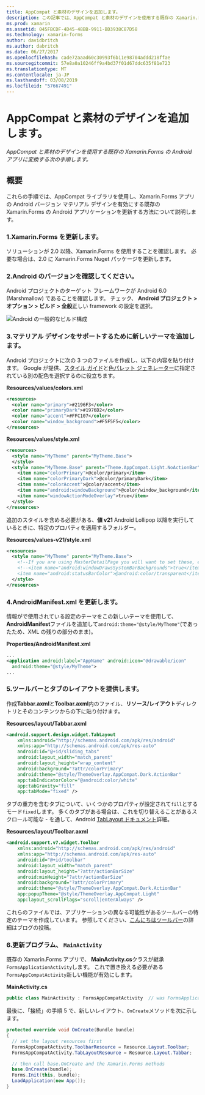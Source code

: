 ```yaml
---
title: AppCompat と素材のデザインを追加します。
description: この記事では、AppCompat と素材のデザインを使用する既存の Xamarin.Forms の Android アプリに変換する方法について説明します。
ms.prod: xamarin
ms.assetid: 045FBCDF-4D45-48BB-9911-BD3938C87D58
ms.technology: xamarin-forms
author: davidbritch
ms.author: dabritch
ms.date: 06/27/2017
ms.openlocfilehash: cade72aaad60c30993f6b11e98704addd218ffae
ms.sourcegitcommit: 57e8a0a10246ff9a4bd37f01d67ddc635f81e723
ms.translationtype: MT
ms.contentlocale: ja-JP
ms.lasthandoff: 03/08/2019
ms.locfileid: "57667491"
---
```

# <a name="adding-appcompat-and-material-design"></a>AppCompat と素材のデザインを追加します。

_AppCompat と素材のデザインを使用する既存の Xamarin.Forms の Android アプリに変換する次の手順します。_

<!-- source https://gist.github.com/jassmith/a3b2a543f99126782936
https://blog.xamarin.com/material-design-for-your-xamarin-forms-android-apps/ -->

## <a name="overview"></a>概要

これらの手順では、AppCompat ライブラリを使用し、Xamarin.Forms アプリの Android バージョン マテリアル デザインを有効にする既存の Xamarin.Forms の Android アプリケーションを更新する方法について説明します。

### <a name="1-update-xamarinforms"></a>1.Xamarin.Forms を更新します。

ソリューションが 2.0 以降、Xamarin.Forms を使用することを確認します。 必要な場合は、2.0 に Xamarin.Forms Nuget パッケージを更新します。

### <a name="2-check-android-version"></a>2.Android のバージョンを確認してください。

Android プロジェクトのターゲット フレームワークが Android 6.0 (Marshmallow) であることを確認します。 チェック、 **Android プロジェクト > オプション > ビルド > 全般**正しい framework の設定を選択。

 ![](appcompat-images/target-android-6-sml.png "Android の一般的なビルド構成")

### <a name="3-add-new-themes-to-support-material-design"></a>3.マテリアル デザインをサポートするために新しいテーマを追加します。

Android プロジェクトに次の 3 つのファイルを作成し、以下の内容を貼り付けます。 Google が提供、[スタイル ガイド](http://www.google.com/design/spec/style/color.html#color-color-palette)と[色パレット ジェネレーター](http://www.materialpalette.com/)に指定されている別の配色を選択するのに役立ちます。

**Resources/values/colors.xml**

```xml
<resources>
  <color name="primary">#2196F3</color>
  <color name="primaryDark">#1976D2</color>
  <color name="accent">#FFC107</color>
  <color name="window_background">#F5F5F5</color>
</resources>
```

**Resources/values/style.xml**

```xml
<resources>
  <style name="MyTheme" parent="MyTheme.Base">
  </style>
  <style name="MyTheme.Base" parent="Theme.AppCompat.Light.NoActionBar">
    <item name="colorPrimary">@color/primary</item>
    <item name="colorPrimaryDark">@color/primaryDark</item>
    <item name="colorAccent">@color/accent</item>
    <item name="android:windowBackground">@color/window_background</item>
    <item name="windowActionModeOverlay">true</item>
  </style>
</resources>
```

追加のスタイルを含める必要がある、**値 v21** Android Lollipop 以降を実行しているときに、特定のプロパティを適用するフォルダー。

**Resources/values-v21/style.xml**

```xml
<resources>
  <style name="MyTheme" parent="MyTheme.Base">
    <!--If you are using MasterDetailPage you will want to set these, else you can leave them out-->
    <!--<item name="android:windowDrawsSystemBarBackgrounds">true</item>
    <item name="android:statusBarColor">@android:color/transparent</item>-->
  </style>
</resources>
```

### <a name="4-update-androidmanifestxml"></a>4.AndroidManifest.xml を更新します。

情報がで使用されている設定のテーマをこの新しいテーマを使用して、 **AndroidManifest**ファイルを追加して`android:theme="@style/MyTheme"`(であったため、XML の残りの部分のまま)。

**Properties/AndroidManifest.xml**

```xml
...
<application android:label="AppName" android:icon="@drawable/icon"
  android:theme="@style/MyTheme">
...
```

### <a name="5-provide-toolbar-and-tab-layouts"></a>5.ツールバーとタブのレイアウトを提供します。

作成**Tabbar.axml**と**Toolbar.axml**内のファイル、**リソース/レイアウト**ディレクトリとそのコンテンツからの下に貼り付けます。

**Resources/layout/Tabbar.axml**

```xml
<android.support.design.widget.TabLayout
    xmlns:android="http://schemas.android.com/apk/res/android"
    xmlns:app="http://schemas.android.com/apk/res-auto"
    android:id="@+id/sliding_tabs"
    android:layout_width="match_parent"
    android:layout_height="wrap_content"
    android:background="?attr/colorPrimary"
    android:theme="@style/ThemeOverlay.AppCompat.Dark.ActionBar"
    app:tabIndicatorColor="@android:color/white"
    app:tabGravity="fill"
    app:tabMode="fixed" />
```

タブの重力を含むタブについて、いくつかのプロパティが設定されて`fill`とするモード`fixed`します。
多くのタブがある場合は、これを切り替えることがあるスクロール可能な - を通して、Android [TabLayout ドキュメント](https://developer.android.com/reference/android/support/design/widget/TabLayout.html)詳細。

**Resources/layout/Toolbar.axml**

```xml
<android.support.v7.widget.Toolbar
    xmlns:android="http://schemas.android.com/apk/res/android"
    xmlns:app="http://schemas.android.com/apk/res-auto"
    android:id="@+id/toolbar"
    android:layout_width="match_parent"
    android:layout_height="?attr/actionBarSize"
    android:minHeight="?attr/actionBarSize"
    android:background="?attr/colorPrimary"
    android:theme="@style/ThemeOverlay.AppCompat.Dark.ActionBar"
    app:popupTheme="@style/ThemeOverlay.AppCompat.Light"
    app:layout_scrollFlags="scroll|enterAlways" />
```

これらのファイルでは、アプリケーションの異なる可能性があるツールバーの特定のテーマを作成しています。
参照してください、[こんにちはツールバー](https://blog.xamarin.com/android-tips-hello-toolbar-goodbye-action-bar/)の詳細はブログの投稿。


### <a name="6-update-the-mainactivity"></a>6.更新プログラム、 `MainActivity`

既存の Xamarin.Forms アプリで、 **MainActivity.cs**クラスが継承`FormsApplicationActivity`します。 これで置き換える必要がある`FormsAppCompatActivity`新しい機能が有効にします。

**MainActivity.cs**

```csharp
public class MainActivity : FormsAppCompatActivity  // was FormsApplicationActivity
```

最後に、「接続」の手順 5 で、新しいレイアウト、`OnCreate`メソッドを次に示します。

```csharp
protected override void OnCreate(Bundle bundle)
{
  // set the layout resources first
  FormsAppCompatActivity.ToolbarResource = Resource.Layout.Toolbar;
  FormsAppCompatActivity.TabLayoutResource = Resource.Layout.Tabbar;

  // then call base.OnCreate and the Xamarin.Forms methods
  base.OnCreate(bundle);
  Forms.Init(this, bundle);
  LoadApplication(new App());
}
```
